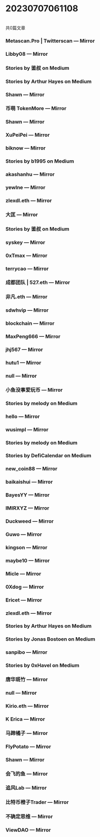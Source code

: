 <h1>20230707061108</h1><br/>共0篇文章


###  Metascan.Pro | Twitterscan — Mirror







###  Libby08 — Mirror









###  Stories by 鉴叔 on Medium









###  Stories by Arthur Hayes on Medium







###  Shawn — Mirror













###  币萌 TokenMore — Mirror







###  Shawn — Mirror







###  XuPeiPei — Mirror











###  biknow — Mirror







###  Stories by b1995 on Medium













###  akashanhu — Mirror











###  yewlne — Mirror













###  zlexdl.eth — Mirror









###  大匡 — Mirror







###  Stories by 鉴叔 on Medium















###  syskey — Mirror









###  0xTmax — Mirror











###  terrycao — Mirror









###  成都团队 | 527.eth — Mirror









###  非凡.eth — Mirror















###  sdwhvip — Mirror















###  blockchain — Mirror













###  MaxPeng666 — Mirror









###  jhj567 — Mirror









###  hutu1 — Mirror















###  null — Mirror









###  小鱼没事爱玩币 — Mirror







###  Stories by melody on Medium













###  hello — Mirror











###  wusimpl — Mirror









###  Stories by melody on Medium







###  Stories by DefiCalendar on Medium











###  new_coin88 — Mirror











###  baikaishui — Mirror







###  BayesYY — Mirror













###  IMIRXYZ — Mirror















###  Duckweed — Mirror







###  Guwo — Mirror













###  kingson — Mirror

















###  maybe10 — Mirror









###  Micle — Mirror











###  0Xdog — Mirror























###  Ericet — Mirror







###  zlexdl.eth — Mirror







###  Stories by Arthur Hayes on Medium









###  Stories by Jonas Bostoen on Medium









###  sanpibo — Mirror







###  Stories by 0xHavel on Medium











###  唐华斑竹 — Mirror







###  null — Mirror











###  Kirio.eth — Mirror







###  K Erica — Mirror









###  马蹄橘子 — Mirror

















###  FlyPotato — Mirror









###  Shawn — Mirror











###  会飞的鱼 — Mirror









###  追风Lab — Mirror















###  比特币橙子Trader — Mirror







###  不确定思维 — Mirror









###  ViewDAO — Mirror







